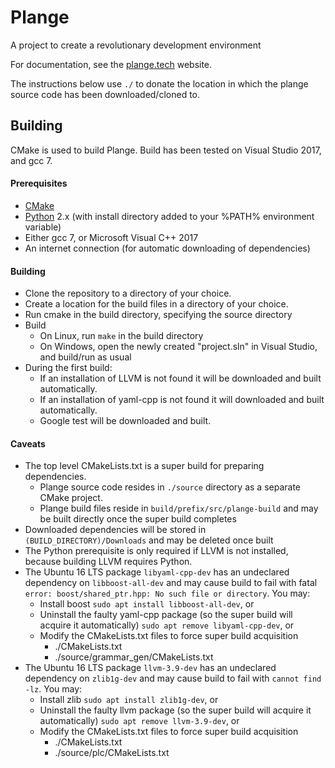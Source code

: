 # Plange
A project to create a revolutionary development environment

For documentation, see the [plange.tech](http://plange.tech) website.

The instructions below use `./` to donate the location in which the plange source code has been downloaded/cloned to.

## Building
CMake is used to build Plange. Build has been tested on Visual Studio 2017, and gcc 7.

#### Prerequisites
 * [CMake](https://cmake.org/download/)
 * [Python](https://www.python.org/downloads/) 2.x (with install directory added to your %PATH% environment variable)
 * Either gcc 7, or Microsoft Visual C++ 2017
 * An internet connection (for automatic downloading of dependencies)

#### Building
 * Clone the repository to a directory of your choice.
 * Create a location for the build files in a directory of your choice.
 * Run cmake in the build directory, specifying the source directory
 * Build
   * On Linux, run `make` in the build directory
   * On Windows, open the newly created "project.sln" in Visual Studio, and build/run as usual
 * During the first build:
   * If an installation of LLVM is not found it will be downloaded and built automatically.
   * If an installation of yaml-cpp is not found it will downloaded and built automatically.
   * Google test will be downloaded and built.

#### Caveats
 * The top level CMakeLists.txt is a super build for preparing dependencies.
   * Plange source code resides in `./source` directory as a separate CMake project.
   * Plange build files reside in `build/prefix/src/plange-build` and may be built directly once the super build completes
 * Downloaded dependencies will be stored in `(BUILD_DIRECTORY)/Downloads` and may be deleted once built
 * The Python prerequisite is only required if LLVM is not installed, because building LLVM requires Python.
 * The Ubuntu 16 LTS package `libyaml-cpp-dev` has an undeclared dependency on `libboost-all-dev` and may cause build to fail with fatal `error: boost/shared_ptr.hpp: No such file or directory`. You may:
   * Install boost `sudo apt install libboost-all-dev`, or
   * Uninstall the faulty yaml-cpp package (so the super build will acquire it automatically) `sudo apt remove libyaml-cpp-dev`, or
   * Modify the CMakeLists.txt files to force super build acquisition
     * ./CMakeLists.txt
     * ./source/grammar_gen/CMakeLists.txt
 * The Ubuntu 16 LTS package `llvm-3.9-dev` has an undeclared dependency on `zlib1g-dev` and may cause build to fail with `cannot find -lz`. You may:
   * Install zlib `sudo apt install zlib1g-dev`, or
   * Uninstall the faulty llvm package (so the super build will acquire it automatically) `sudo apt remove llvm-3.9-dev`, or
   * Modify the CMakeLists.txt files to force super build acquisition
     * ./CMakeLists.txt
     * ./source/plc/CMakeLists.txt
 
